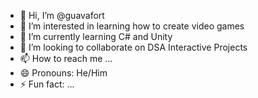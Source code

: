 - 👋 Hi, I’m @guavafort
- 👀 I’m interested in learning how to create video games
- 🌱 I’m currently learning C# and Unity
- 💞️ I’m looking to collaborate on DSA Interactive Projects
- 📫 How to reach me ...
- 😄 Pronouns: He/Him
- ⚡ Fun fact: ...

<!---
Ooricode/Ooricode is a ✨ special ✨ repository because its `README.md` (this file) appears on your GitHub profile.
You can click the Preview link to take a look at your changes.
--->
